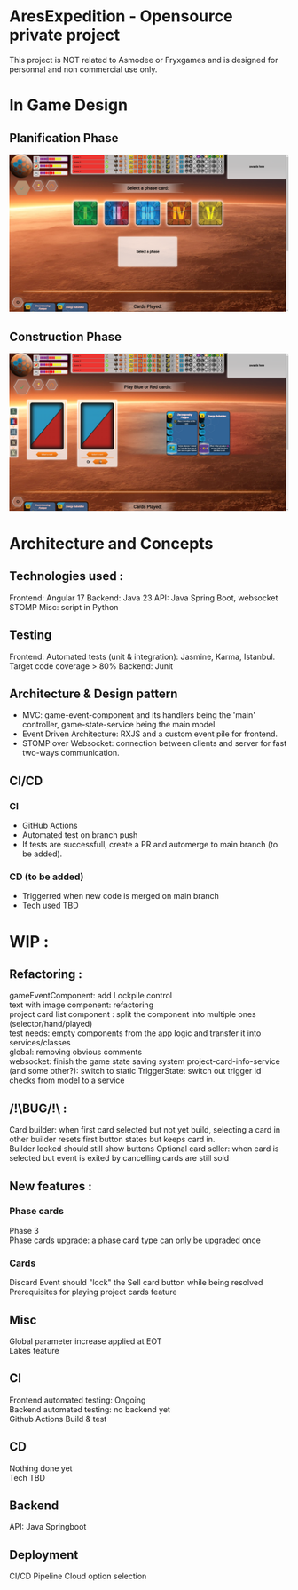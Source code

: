 # AresExpedition - Opensource private project  
This project is NOT related to Asmodee or Fryxgames and is designed for personnal and non commercial use only.

# In Game Design
## Planification Phase
![image](https://github.com/Mylaana/AresExpedition/blob/main/ressources/images/fullscreen_planification_2.png)
## Construction Phase
![image](https://github.com/Mylaana/AresExpedition/blob/main/ressources/images/fullscreen_construction_2.png)

# Architecture and Concepts
## Technologies used :
Frontend: Angular 17
Backend: Java 23
API: Java Spring Boot, websocket STOMP
Misc: script in Python  

## Testing
Frontend: Automated tests (unit & integration): Jasmine, Karma, Istanbul. Target code coverage > 80%
Backend: Junit  

## Architecture & Design pattern
- MVC: game-event-component and its handlers being the 'main' controller, game-state-service being the main model  
- Event Driven Architecture: RXJS and a custom event pile for frontend.  
- STOMP over Websocket: connection between clients and server for fast two-ways communication.

## CI/CD
### CI
- GitHub Actions  
- Automated test on branch push
- If tests are successfull, create a PR and automerge to main branch (to be added).

### CD (to be added)
- Triggerred when new code is merged on main branch
- Tech used TBD

# WIP : 
## Refactoring :
gameEventComponent: add Lockpile control   
text with image component: refactoring   
project card list component : split the component into multiple ones (selector/hand/played)  
test needs: empty components from the app logic and transfer it into services/classes   
global: removing obvious comments   
websocket: finish the game state saving system
project-card-info-service (and some other?): switch to static
TriggerState: switch out trigger id checks from model to a service

## /!\BUG/!\ :
Card builder: when first card selected but not yet build, selecting a card in other builder resets first button states but keeps card in.   
Builder locked should still show buttons
Optional card seller: when card is selected but event is exited by cancelling cards are still sold


## New features :
### Phase cards
Phase 3  
Phase cards upgrade: a phase card type can only be upgraded once   

### Cards
Discard Event should "lock" the Sell card button while being resolved  
Prerequisites for playing project cards feature

## Misc
Global parameter increase applied at EOT  
Lakes feature

## CI
Frontend automated testing: Ongoing  
Backend automated testing: no backend yet  
Github Actions Build & test

## CD
Nothing done yet  
Tech TBD  

## Backend
API: Java Springboot  

## Deployment
CI/CD Pipeline
Cloud option selection
